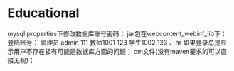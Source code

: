 # Educational
mysql.properties下修改数据库账号密码；
jar包在webcontent_webinf_lib下；
登陆账号：
管理员  admin  111
教师1001  123
学生1002  123
、hr
如果登录总是显示用户不存在极有可能是数据库方面的问题；
om文件(没有maven要求的可以直接无视)；
